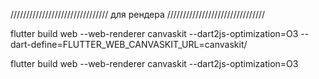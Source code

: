 ///////////////////////////////
для рендера
///////////////////////////////

flutter build web --web-renderer canvaskit --dart2js-optimization=O3
--dart-define=FLUTTER_WEB_CANVASKIT_URL=canvaskit/

flutter build web --web-renderer canvaskit --dart2js-optimization=O3